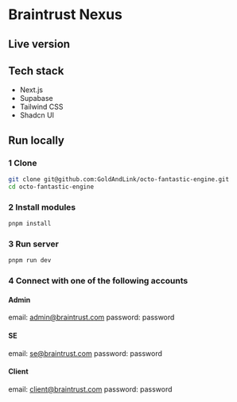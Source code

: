 # Braintrust Nexus
## Live version


## Tech stack
- Next.js
- Supabase
- Tailwind CSS
- Shadcn UI

## Run locally
### 1 Clone
```bash
git clone git@github.com:GoldAndLink/octo-fantastic-engine.git
cd octo-fantastic-engine
```

### 2 Install modules
```bash
pnpm install
```

### 3 Run server
```bash
pnpm run dev
```

### 4 Connect with one of the following accounts
#### Admin
email: admin@braintrust.com
password: password

#### SE
email: se@braintrust.com
password: password

#### Client
email: client@braintrust.com
password: password
